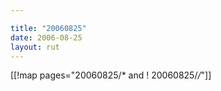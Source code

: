 ```yaml
---

title: "20060825"
date: 2006-08-25
layout: rut
---
```


[[!map pages="20060825/* and ! 20060825/*/*"]]
